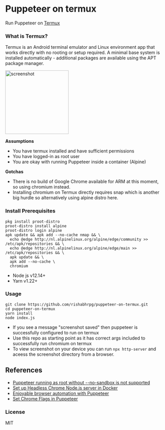 # Puppeteer on termux

Run Puppeteer on [Termux](https://termux.com/)

### What is Termux?
Termux is an Android terminal emulator and Linux environment app that works directly with no rooting or setup required. A minimal base system is installed automatically - additional packages are available using the APT package manager.

<img alt="screenshot" src="./.github/puppeteer_framed.png" width="200">

**Assumptions**
* You have termux installed and have sufficient permissions
* You have logged-in as root user
* You are okay with running Puppeteer inside a container (Alpine)

**Gotchas**
* There is no build of Google Chrome available for ARM at this moment, so using chromium instead.
* Installing chromium on Termux directly requires snap which is another big hurdle so alternatively using alpine distro here.

### Install Prerequisites
```
pkg install proot-distro
proot-distro install alpine
proot-distro login alpine
apk update && apk add --no-cache nmap && \
  echo @edge http://nl.alpinelinux.org/alpine/edge/community >> /etc/apk/repositories && \
  echo @edge http://nl.alpinelinux.org/alpine/edge/main >> /etc/apk/repositories && \
  apk update && \
  apk add --no-cache \
  chromium
```
* Node js v12.14+
* Yarn v1.22+

### Usage
```
git clone https://github.com/rishabhrpg/puppeteer-on-termux.git
cd puppeteer-on-termux
yarn install
node index.js
```

* If you see a message "screenshot saved" then puppeteer is successfully configured to run on termux
* Use this repo as starting point as it has correct args included to successfully run chromium on termux
* To view screenshot on your device you can run `npx http-server` and aceess the screenshot directory from a browser.

## References
* [Puppeteer running as root without --no-sandbox is not supported](https://www.xspdf.com/resolution/50662388.html)
* [Set up Headless Chrome Node.js server in Docker](https://blog.logrocket.com/how-to-set-up-a-headless-chrome-node-js-server-in-docker/)
* [Enjoyable browser automation with Puppeteer](https://www.lambrospetrou.com/articles/enjoyable-browser-automation-puppeteer-playwright/)
* [Set Chrome Flags in Puppeteer](https://stackoverflow.com/questions/50607866/setting-specific-chrome-flags-in-puppeteer-enable-and-disable)

### License
MIT
